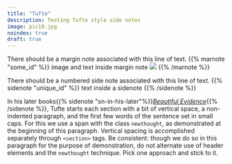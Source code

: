 ```yaml
---
title: "Tufte"
description: Testing Tufte style side notes
image: pic10.jpg
noindex: true
draft: true
---
```


There should be a margin note associated with this line of text.  {{% marnote "some_id" %}}  image and text inside margin note ![](/img/chapter-1/arrow_diagram_sandwiches_1.svg) {{% /marnote %}}

There should be a numbered side note associated with this line of text.  {{% sidenote "unique_id" %}}  text inside a sidenote {{% /sidenote %}}


In his later books{{% sidenote "sn-in-his-later"%}}<a href="http://www.edwardtufte.com/tufte/books_be">_Beautiful Evidence_</a>{{% /sidenote %}}, Tufte starts each section with a bit of vertical space, a non-indented paragraph, and the first few words of the sentence set in small caps. For this we use a span with the class `newthought`, as demonstrated at the beginning of this paragraph. Vertical spacing is accomplished separately through `<section>` tags. Be consistent: though we do so in this paragraph for the purpose of demonstration, do not alternate use of header elements and the `newthought` technique. Pick one approach and stick to it.

